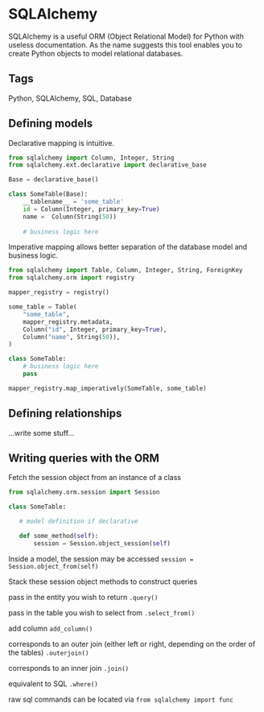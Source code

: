 # SQLAlchemy


SQLAlchemy is a useful ORM (Object Relational Model) for Python with useless documentation. As the name suggests this tool enables you to create Python objects to model relational databases.

## Tags

Python, SQLAlchemy, SQL, Database



## Defining models

Declarative mapping is intuitive.

```python
from sqlalchemy import Column, Integer, String
from sqlalchemy.ext.declarative import declarative_base

Base = declarative_base()

class SomeTable(Base):
    __tablename__ = 'some_table'
    id = Column(Integer, primary_key=True)
    name =  Column(String(50))
    
    # business logic here
```


Imperative mapping allows better separation of the database model and business logic.


```Python
from sqlalchemy import Table, Column, Integer, String, ForeignKey
from sqlalchemy.orm import registry

mapper_registry = registry()

some_table = Table(
    "some_table",
    mapper_registry.metadata,
    Column("id", Integer, primary_key=True),
    Column("name", String(50)),
)

class SomeTable:
    # business logic here
    pass

mapper_registry.map_imperatively(SomeTable, some_table)
```

## Defining relationships 

...write some stuff...


## Writing queries with the ORM

Fetch the session object from an instance of a class 

```python
from sqlalchemy.orm.session import Session   

class SomeTable:

   # model definition if declarative

   def some_method(self):
       session = Session.object_session(self)
```

Inside a model, the session may be accessed `session = Session.object_from(self)`

Stack these session object methods to construct queries 

pass in the entity you wish to return `.query()`

pass in the table you wish to select from `.select_from()`

add column `add_column()`

corresponds to an outer join (either left or right, depending on the order of the tables) `.outerjoin()`   

corresponds to an inner join `.join()`

equivalent to SQL `.where()`      

raw sql commands can be located via `from sqlalchemy import func` 





